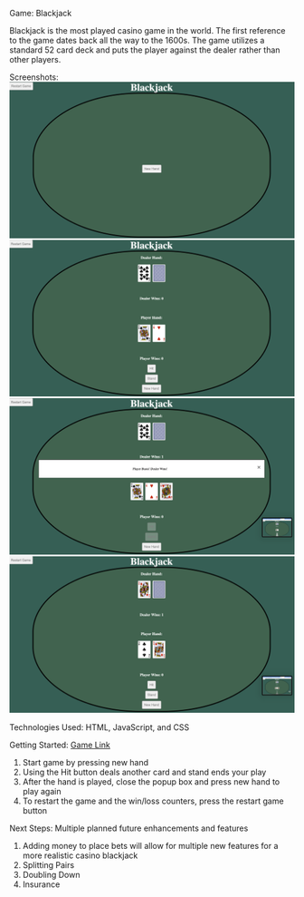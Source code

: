 Game: Blackjack

Blackjack is the most played casino game in the world. The first reference to the game dates back all the way to the 1600s. The game utilizes a standard 52 card deck and puts the player against the dealer rather than other players. 

Screenshots:
![Start Game Screen](css/game-images/img1.png)
![Main Game Screen](css/game-images/img2.png)
![Popup Win/Loss Screen](css/game-images/img3.png)
![New Hand Screen](css/game-images/img5.png)

Technologies Used: HTML, JavaScript, and CSS

Getting Started: 
[Game Link](https://lqy57.github.io/blackjack/)
1. Start game by pressing new hand
2. Using the Hit button deals another card and stand ends your play
3. After the hand is played, close the popup box and press new hand to play again
4. To restart the game and the win/loss counters, press the restart game button

Next Steps:
Multiple planned future enhancements and features
1. Adding money to place bets will allow for multiple new features for a more realistic casino blackjack
2. Splitting Pairs
3. Doubling Down
4. Insurance 


